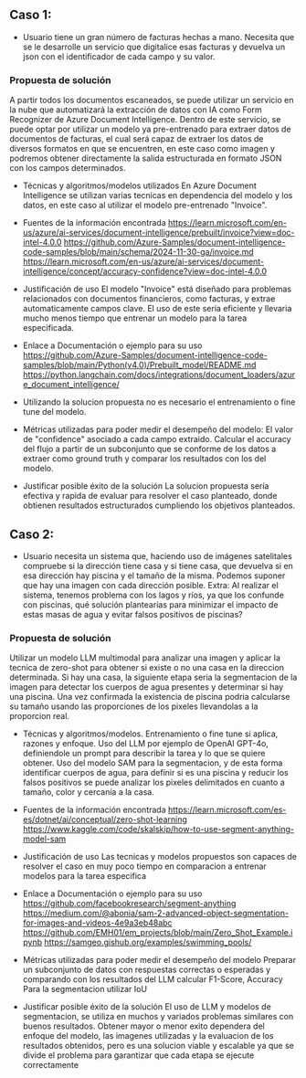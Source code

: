 ## Caso 1: 
- Usuario tiene un gran número de facturas hechas a mano. Necesita que se le desarrolle un servicio que digitalice esas facturas y devuelva un json con el identificador de cada campo y su valor. 

### Propuesta de solución
A partir todos los documentos escaneados, se puede utilizar un servicio en la nube que automatizará la extracción de datos con IA como Form Recognizer de Azure Document Intelligence.
Dentro de este servicio, se puede optar por utilizar un modelo ya pre-entrenado para extraer datos de documentos de facturas, el cual será capaz de extraer los datos de diversos formatos en que se encuentren, en este caso como imagen y podremos obtener directamente la salida estructurada en formato JSON con los campos determinados.

- Técnicas y algoritmos/modelos utilizados
En Azure Document Intelligence se utilizan varias tecnicas en dependencia del modelo y los datos, en este caso al utilizar el modelo pre-entrenado "Invoice".

- Fuentes de la información encontrada
https://learn.microsoft.com/en-us/azure/ai-services/document-intelligence/prebuilt/invoice?view=doc-intel-4.0.0
https://github.com/Azure-Samples/document-intelligence-code-samples/blob/main/schema/2024-11-30-ga/invoice.md
https://learn.microsoft.com/en-us/azure/ai-services/document-intelligence/concept/accuracy-confidence?view=doc-intel-4.0.0

- Justificación de uso
El modelo "Invoice" está diseñado para problemas relacionados con documentos financieros, como facturas, y extrae automaticamente campos clave. El uso de este seria eficiente y llevaria mucho menos tiempo que entrenar un modelo para la tarea especificada.

- Enlace a Documentación o ejemplo para su uso
https://github.com/Azure-Samples/document-intelligence-code-samples/blob/main/Python(v4.0)/Prebuilt_model/README.md
https://python.langchain.com/docs/integrations/document_loaders/azure_document_intelligence/

- Utilizando la solucion propuesta no es necesario el entrenamiento o fine tune del modelo. 
- Métricas utilizadas para poder medir el desempeño del modelo: 
El valor de "confidence" asociado a cada campo extraido.
Calcular el accuracy del flujo a partir de un subconjunto que se conforme de los datos a extraer como ground truth y comparar los resultados con los del modelo.

- Justificar posible éxito de la solución
La solucion propuesta sería efectiva y rapida de evaluar para resolver el caso planteado, donde obtienen resultados estructurados cumpliendo los objetivos planteados.

## Caso 2: 
- Usuario necesita un sistema que, haciendo uso de imágenes satelitales compruebe si la dirección tiene casa y si tiene casa, que devuelva si en esa dirección hay piscina y el tamaño de la misma. Podemos suponer que hay una imagen con cada dirección posible.
Extra: Al realizar el sistema, tenemos problema con los lagos y ríos, ya que los confunde con piscinas, qué solución plantearías para minimizar el impacto de estas masas de agua y evitar falsos positivos de piscinas?

### Propuesta de solución
Utilizar un modelo LLM multimodal para analizar una imagen y aplicar la tecnica de zero-shot para obtener si existe o no una casa en la direccion determinada.
Si hay una casa, la siguiente etapa seria la segmentacion de la imagen para detectar los cuerpos de agua presentes y determinar si hay una piscina.
Una vez confirmada la existencia de piscina podria calcularse su tamaño usando las proporciones de los pixeles llevandolas a la proporcion real.

- Técnicas y algoritmos/modelos. Entrenamiento o fine tune si aplica, razones y enfoque.
Uso del LLM por ejemplo de OpenAI GPT-4o, definiendole un prompt para describir la tarea y lo que se quiere obtener.
Uso del modelo SAM para la segmentacion, y de esta forma identificar cuerpos de agua, para definir si es una piscina y reducir los falsos positivos se puede analizar los pixeles delimitados en cuanto a tamaño, color y cercanía a la casa.

- Fuentes de la información encontrada
https://learn.microsoft.com/es-es/dotnet/ai/conceptual/zero-shot-learning
https://www.kaggle.com/code/skalskip/how-to-use-segment-anything-model-sam

- Justificación de uso
Las tecnicas y modelos propuestos son capaces de resolver el caso en muy poco tiempo en comparacion a entrenar modelos para la tarea especifica

- Enlace a Documentación o ejemplo para su uso
https://github.com/facebookresearch/segment-anything
https://medium.com/@abonia/sam-2-advanced-object-segmentation-for-images-and-videos-4e9a3eb48abc
https://github.com/EMH01/em_projects/blob/main/Zero_Shot_Example.ipynb
https://samgeo.gishub.org/examples/swimming_pools/

- Métricas utilizadas para poder medir el desempeño del modelo
Preparar un subconjunto de datos con respuestas correctas o esperadas y comparando con los resultados del LLM calcular F1-Score, Accuracy
Para la segmentacion utilizar IoU

- Justificar posible éxito de la solución
El uso de LLM y modelos de segmentacion, se utiliza en muchos y variados problemas similares con buenos resultados. Obtener mayor o menor exito dependera del enfoque del modelo, las imagenes utilizadas y la evaluacion de los resultados obtenidos, pero es una solucion viable y escalable ya que se divide el problema para garantizar que cada etapa se ejecute correctamente